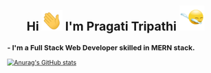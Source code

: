 # <center> Hi <a href="url"><img src="https://github.com/pragati-tripathi05/pragati-tripathi05/blob/main/Hi.gif" height="48" width="48" ></a> I'm Pragati Tripathi <a href="url"><img src="https://github.com/pragati-tripathi05/pragati-tripathi05/blob/main/dabbing.gif" height="58" width="58" marginTop="60"></a> </center>
### - I'm a Full Stack Web Developer skilled in MERN stack.

[![Anurag's GitHub stats](https://github-readme-stats.vercel.app/api?username=pragati-tripathi05)](https://github.com/anuraghazra/github-readme-stats)

<!--
**pragati-tripathi05/pragati-tripathi05** is a ✨ _special_ ✨ repository because its `README.md` (this file) appears on your GitHub profile.

Here are some ideas to get you started:

- 🔭 I’m currently working on ...
- 🌱 I’m currently learning ...
- 👯 I’m looking to collaborate on ...
- 🤔 I’m looking for help with ...
- 💬 Ask me about ...
- 📫 How to reach me: ...
- 😄 Pronouns: ...
- ⚡ Fun fact: ...
-->
